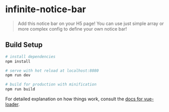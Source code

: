 # infinite-notice-bar

> Add this notice bar on your H5 page! You can use just simple array or more complex config to define your own notice bar!

## Build Setup

``` bash
# install dependencies
npm install

# serve with hot reload at localhost:8080
npm run dev

# build for production with minification
npm run build
```

For detailed explanation on how things work, consult the [docs for vue-loader](http://vuejs.github.io/vue-loader).
